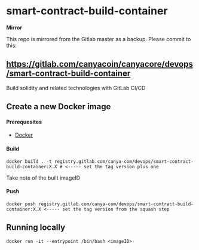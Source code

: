 # smart-contract-build-container

**Mirror**

This repo is mirrored from the Gitlab master as a backup. Please commit to this:

https://gitlab.com/canyacoin/canyacore/devops/smart-contract-build-container
---

Build solidity and related technologies with GitLab CI/CD

## Create a new Docker image

#### Prerequesites

- [Docker](https://docs.docker.com/install/#releases)

#### Build

```
docker build . -t registry.gitlab.com/canya-com/devops/smart-contract-build-container:X.X # <----- set the tag version plus one
```

Take note of the built imageID

#### Push

```
docker push registry.gitlab.com/canya-com/devops/smart-contract-build-container:X.X <----- set the tag version from the squash step
```

## Running locally

```
docker run -it --entrypoint /bin/bash <imageID>